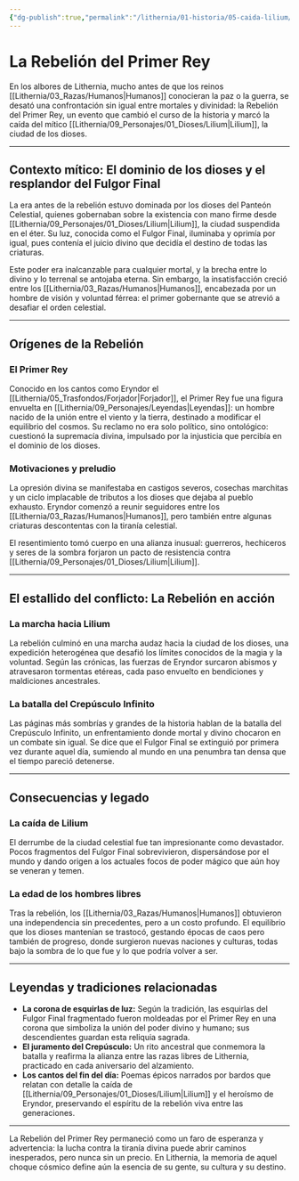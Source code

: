 ```yaml
---
{"dg-publish":true,"permalink":"/lithernia/01-historia/05-caida-lilium/la-rebelion-del-primer-rey/","title":"La Rebelión del Primer Rey","tags":["lithernia","historia-mitica","conflicto"]}
---
```


# La Rebelión del Primer Rey

En los albores de Lithernia, mucho antes de que los reinos [[Lithernia/03_Razas/Humanos\|Humanos]] conocieran la paz o la guerra, se desató una confrontación sin igual entre mortales y divinidad: la Rebelión del Primer Rey, un evento que cambió el curso de la historia y marcó la caída del mítico [[Lithernia/09_Personajes/01_Dioses/Lilium\|Lilium]], la ciudad de los dioses.

---

## Contexto mítico: El dominio de los dioses y el resplandor del Fulgor Final

La era antes de la rebelión estuvo dominada por los dioses del Panteón Celestial, quienes gobernaban sobre la existencia con mano firme desde [[Lithernia/09_Personajes/01_Dioses/Lilium\|Lilium]], la ciudad suspendida en el éter. Su luz, conocida como el Fulgor Final, iluminaba y oprimía por igual, pues contenía el juicio divino que decidía el destino de todas las criaturas.

Este poder era inalcanzable para cualquier mortal, y la brecha entre lo divino y lo terrenal se antojaba eterna. Sin embargo, la insatisfacción creció entre los [[Lithernia/03_Razas/Humanos\|Humanos]], encabezada por un hombre de visión y voluntad férrea: el primer gobernante que se atrevió a desafiar el orden celestial.

---

## Orígenes de la Rebelión

### El Primer Rey

Conocido en los cantos como Eryndor el [[Lithernia/05_Trasfondos/Forjador\|Forjador]], el Primer Rey fue una figura envuelta en [[Lithernia/09_Personajes/Leyendas\|Leyendas]]: un hombre nacido de la unión entre el viento y la tierra, destinado a modificar el equilibrio del cosmos. Su reclamo no era solo político, sino ontológico: cuestionó la supremacía divina, impulsado por la injusticia que percibía en el dominio de los dioses.

### Motivaciones y preludio

La opresión divina se manifestaba en castigos severos, cosechas marchitas y un ciclo implacable de tributos a los dioses que dejaba al pueblo exhausto. Eryndor comenzó a reunir seguidores entre los [[Lithernia/03_Razas/Humanos\|Humanos]], pero también entre algunas criaturas descontentas con la tiranía celestial.

El resentimiento tomó cuerpo en una alianza inusual: guerreros, hechiceros y seres de la sombra forjaron un pacto de resistencia contra [[Lithernia/09_Personajes/01_Dioses/Lilium\|Lilium]].

---

## El estallido del conflicto: La Rebelión en acción

### La marcha hacia Lilium

La rebelión culminó en una marcha audaz hacia la ciudad de los dioses, una expedición heterogénea que desafió los límites conocidos de la magia y la voluntad. Según las crónicas, las fuerzas de Eryndor surcaron abismos y atravesaron tormentas etéreas, cada paso envuelto en bendiciones y maldiciones ancestrales.

### La batalla del Crepúsculo Infinito

Las páginas más sombrías y grandes de la historia hablan de la batalla del Crepúsculo Infinito, un enfrentamiento donde mortal y divino chocaron en un combate sin igual. Se dice que el Fulgor Final se extinguió por primera vez durante aquel día, sumiendo al mundo en una penumbra tan densa que el tiempo pareció detenerse.

---

## Consecuencias y legado

### La caída de Lilium

El derrumbe de la ciudad celestial fue tan impresionante como devastador. Pocos fragmentos del Fulgor Final sobrevivieron, dispersándose por el mundo y dando origen a los actuales focos de poder mágico que aún hoy se veneran y temen.

### La edad de los hombres libres

Tras la rebelión, los [[Lithernia/03_Razas/Humanos\|Humanos]] obtuvieron una independencia sin precedentes, pero a un costo profundo. El equilibrio que los dioses mantenían se trastocó, gestando épocas de caos pero también de progreso, donde surgieron nuevas naciones y culturas, todas bajo la sombra de lo que fue y lo que podría volver a ser.

---

## Leyendas y tradiciones relacionadas

- **La corona de esquirlas de luz:** Según la tradición, las esquirlas del Fulgor Final fragmentado fueron moldeadas por el Primer Rey en una corona que simboliza la unión del poder divino y humano; sus descendientes guardan esta reliquia sagrada.
- **El juramento del Crepúsculo:** Un rito ancestral que conmemora la batalla y reafirma la alianza entre las razas libres de Lithernia, practicado en cada aniversario del alzamiento.
- **Los cantos del fin del día:** Poemas épicos narrados por bardos que relatan con detalle la caída de [[Lithernia/09_Personajes/01_Dioses/Lilium\|Lilium]] y el heroísmo de Eryndor, preservando el espíritu de la rebelión viva entre las generaciones.

---

La Rebelión del Primer Rey permaneció como un faro de esperanza y advertencia: la lucha contra la tiranía divina puede abrir caminos inesperados, pero nunca sin un precio. En Lithernia, la memoria de aquel choque cósmico define aún la esencia de su gente, su cultura y su destino.